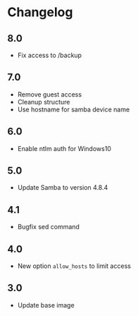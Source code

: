# Changelog

## 8.0
- Fix access to /backup

## 7.0
- Remove guest access
- Cleanup structure
- Use hostname for samba device name

## 6.0
- Enable ntlm auth for Windows10

## 5.0
- Update Samba to version 4.8.4

## 4.1
- Bugfix sed command

## 4.0
- New option `allow_hosts` to limit access

## 3.0
- Update base image
